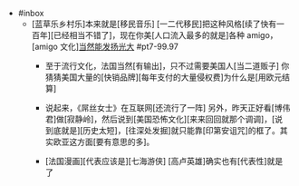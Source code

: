 - #inbox
    - [蓝草乐乡村乐]本来就是[移民音乐] [一二代移民]把这种风格[续了快有一百年][已经相当不错了]，现在你美[人口流入最多的就是]各种 amigo，[amigo 文化][当然能发扬光大](https://bbs.saraba1st.com/2b/thread-2033273-2-1.html) #pt7-99.97
        - 至于流行文化，法国当然[有输出]，只不过需要美国人[当二道贩子] 你猜猜美国大量的[快销品牌][每年支付的大量侵权费]为什么是[用欧元结算]


        - 说起来，《屌丝女士》在互联网[还流行了一阵]
另外，昨天正好看[博伟君]做[寂静岭]，然后说到[美国恐怖文化][来来回回就那个调调]，[说到底就是][历史太短]，[往深处发掘]就只能靠[印第安诅咒]的框了。其实欧亚这方面[要有意思的多]。


        - [法国漫画][代表应该是][七海游侠]
[高卢英雄]确实也有[代表性]就是了

